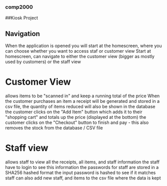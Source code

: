 ### comp2000 
##Kiosk Project

## Navigation
When the application is opened you will start at the homescreen, where you can choose whether you want to access staf or customer view
Start at homescreen, can navigate to either the customer view (bigger as mostly used by customers) or the staff view

# Customer View
allows items to be "scanned in" and keep a running total of the price
When the customer purchases an item a receipt will be generated and stored in a csv file, the quantity of items reduced will also be shown in the database
the customer clicks on the "Add Item" button which adds it to their "shopping cart" and totals up the price (displayed at the bottom)
the customer clicks on the "Checkout" button to finish and pay - this also removes the stock from the database / CSV file

# Staff view 
allows staff to view all the receipts, all items, and staff information 
the staff have to login to see this information
the passwords for staff are stored in a SHA256 hashed format 
the input password is hashed to see if it matches
staff can also add new staff, and items to the csv file where the data is kept
